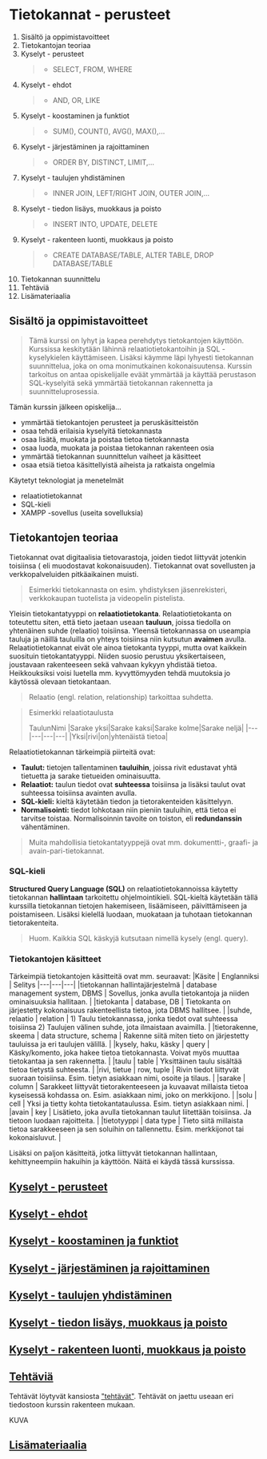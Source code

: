 # Tietokannat - perusteet
1. Sisältö ja oppimistavoitteet
2. Tietokantojan teoriaa
3. Kyselyt - perusteet
   >- SELECT, FROM, WHERE
5. Kyselyt - ehdot
   >- AND, OR, LIKE
6. Kyselyt - koostaminen ja funktiot
   >- SUM(), COUNT(), AVG(), MAX(),... 
7. Kyselyt - järjestäminen ja rajoittaminen
   >- ORDER BY, DISTINCT, LIMIT,...
8. Kyselyt - taulujen yhdistäminen
   >- INNER JOIN, LEFT/RIGHT JOIN, OUTER JOIN,...
9. Kyselyt - tiedon lisäys, muokkaus ja poisto
   >- INSERT INTO, UPDATE, DELETE
10. Kyselyt - rakenteen luonti, muokkaus ja poisto
    >- CREATE DATABASE/TABLE, ALTER TABLE, DROP DATABASE/TABLE
12. Tietokannan suunnittelu
13. Tehtäviä
14. Lisämateriaalia

## Sisältö ja oppimistavoitteet

>Tämä kurssi on lyhyt ja kapea perehdytys tietokantojen käyttöön. Kurssissa keskitytään lähinnä relaatiotietokantoihin ja SQL -kyselykielen käyttämiseen.
>Lisäksi käymme läpi lyhyesti tietokannan suunnittelua, joka on oma monimutkainen kokonaisuutensa.
>Kurssin tarkoitus on antaa opiskelijalle eväät ymmärtää ja käyttää perustason SQL-kyselyitä sekä ymmärtää tietokannan rakennetta ja suunnitteluprosessia.

Tämän kurssin jälkeen opiskelija...
- ymmärtää tietokantojen perusteet ja peruskäsitteistön
- osaa tehdä erilaisia kyselyitä tietokannasta
- osaa lisätä, muokata ja poistaa tietoa tietokannasta
- osaa luoda, muokata ja poistaa tietokannan rakenteen osia
- ymmärtää tietokannan suunnittelun vaiheet ja käsitteet
- osaa etsiä tietoa käsittellyistä aiheista ja ratkaista ongelmia

Käytetyt teknologiat ja menetelmät
- relaatiotietokannat
- SQL-kieli
- XAMPP -sovellus (useita sovelluksia)

## Tietokantojen teoriaa

Tietokannat ovat digitaalisia tietovarastoja, joiden tiedot liittyvät jotenkin toisiinsa ( eli muodostavat kokonaisuuden). 
Tietokannat ovat sovellusten ja verkkopalveluiden pitkäaikainen muisti.

> Esimerkki tietokannasta on esim. yhdistyksen jäsenrekisteri, verkkokaupan tuotelista ja videopelin pistelista.

Yleisin tietokantatyyppi on **relaatiotietokanta**. 
Relaatiotietokanta on toteutettu siten, että tieto jaetaan useaan **tauluun**, joissa tiedolla on yhtenäinen suhde (relaatio) toisiinsa. Yleensä tietokannassa on useampia tauluja ja näillä tauluilla on yhteys toisiinsa niin kutsutun **avaimen** avulla. Relaatiotietokannat eivät ole ainoa tietokanta tyyppi, mutta ovat kaikkein suosituin tietokantatyyppi. Niiden suosio perustuu yksikertaiseen, joustavaan rakenteeseen sekä vahvaan kykyyn yhdistää tietoa. Heikkouksiksi voisi luetella mm. kyvyttömyyden tehdä muutoksia jo käytössä olevaan tietokantaan.

> Relaatio (engl. relation, relationship) tarkoittaa suhdetta.

>Esimerkki relaatiotaulusta
>
>TaulunNimi
>|Sarake yksi|Sarake kaksi|Sarake kolme|Sarake neljä|
>|---|---|---|---|
>|Yksi|rivi|on|yhtenäistä tietoa|

Relaatiotietokannan tärkeimpiä piirteitä ovat:
- **Taulut:** tietojen tallentaminen **tauluihin**, joissa rivit edustavat yhtä tietuetta ja sarake tietueiden ominaisuutta.
- **Relaatiot:** taulun tiedot ovat **suhteessa** toisiinsa ja lisäksi taulut ovat suhteessa toisiinsa avainten avulla.
- **SQL-kieli:** kieltä käytetään tiedon ja tietorakenteiden käsittelyyn.
- **Normalisointi:** tiedot lohkotaan niin pieniin tauluihin, että tietoa ei tarvitse toistaa. Normalisoinnin tavoite on toiston, eli **redundanssin** vähentäminen.

> Muita mahdollisia tietokantatyyppejä ovat mm. dokumentti-, graafi- ja avain-pari-tietokannat.

### SQL-kieli

**Structured Query Language (SQL)** on relaatiotietokannoissa käytetty tietokannan **hallintaan** tarkoitettu ohjelmointikieli. SQL-kieltä käytetään tällä kurssilla tietokannan tietojen hakemiseen, lisäämiseen, päivittämiseen ja poistamiseen. Lisäksi kielellä luodaan, muokataan ja tuhotaan tietokannan tietorakenteita.

>Huom. Kaikkia SQL käskyjä kutsutaan nimellä kysely (engl. query). 

### Tietokantojen käsitteet

Tärkeimpiä tietokantojen käsitteitä ovat mm. seuraavat:
|Käsite | Englanniksi | Selitys
|---|---|---|
|tietokannan hallintajärjestelmä | database management system, DBMS | Sovellus, jonka avulla tietokantoja ja niiden ominaisuuksia hallitaan. |
|tietokanta | database, DB | Tietokanta on järjestetty kokonaisuus rakenteellista tietoa, jota DBMS hallitsee. |
|suhde, relaatio  | relation | 1) Taulu tietokannassa, jonka tiedot ovat suhteessa toisiinsa 2) Taulujen välinen suhde, jota ilmaistaan avaimilla. |
|tietorakenne, skeema  | data structure, schema | Rakenne siitä miten tieto on järjestetty tauluissa ja eri taulujen välillä. |
|kysely, haku, käsky  | query | Käsky/komento, joka hakee tietoa tietokannasta. Voivat myös muuttaa tietokantaa ja sen rakennetta. |
|taulu   | table | Yksittäinen taulu sisältää tietoa tietystä suhteesta. |
|rivi, tietue | row, tuple | Rivin tiedot liittyvät suoraan toisiinsa. Esim. tietyn asiakkaan nimi, osoite ja tilaus. |
|sarake  | column | Sarakkeet liittyvät tietorakenteeseen ja kuvaavat millaista tietoa kyseisessä kohdassa on. Esim. asiakkaan nimi, joko on merkkijono. |
|solu | cell | Yksi ja tietty kohta tietokantataulussa. Esim. tietyn asiakkaan nimi. |
|avain | key | Lisätieto, joka avulla tietokannan taulut liitettään toisiinsa. Ja tietoon luodaan rajoitteita. |
|tietotyyppi | data type | Tieto siitä millaista tietoa sarakkeeseen ja sen soluihin on tallennettu. Esim. merkkijonot tai kokonaisluvut. |

Lisäksi on paljon käsitteitä, jotka liittyvät tietokannan hallintaan, kehittyneempiin hakuihin ja käyttöön. Näitä ei käydä tässä kurssissa.

## [Kyselyt - perusteet](03_kyselyt_perusteet.md)

## [Kyselyt - ehdot](04_kyselyt_ehdot.md)

## [Kyselyt - koostaminen ja funktiot](04_kyselyt_ehdot.md)

## [Kyselyt - järjestäminen ja rajoittaminen](04_kyselyt_ehdot.md)

## [Kyselyt - taulujen yhdistäminen](04_kyselyt_ehdot.md)

## [Kyselyt - tiedon lisäys, muokkaus ja poisto](04_kyselyt_ehdot.md)

## [Kyselyt - rakenteen luonti, muokkaus ja poisto](04_kyselyt_ehdot.md)

## [Tehtäviä](04_kyselyt_ehdot.md)

Tehtävät löytyvät kansiosta ["tehtävät"](tehtävät/).
Tehtävät on jaettu useaan eri tiedostoon kurssin rakenteen mukaan.

KUVA

## [Lisämateriaalia](04_kyselyt_ehdot.md)
